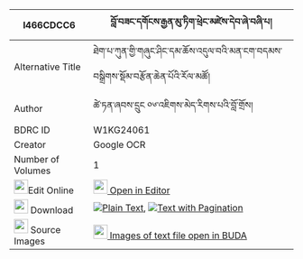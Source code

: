 |I466CDCC6|བློ་བཟང་དགོངས་རྒྱན་མུ་ཏིག་ཕྲེང་མཛེས་དེབ་ཞེ་བཞི་པ། 
| --- | --- 
|Alternative Title |ཐེག་པ་ཀུན་གྱི་གཞུང་ཤིང་དམ་ཆོས་འདུལ་བའི་མན་ངག་བདམས་བསྒྲིགས་སྡོམ་བརྩོན་ཆེན་པོའི་རོལ་མཚོ།
|Author| ཚེ་ཏན་ཞབས་དྲུང ༠༦་འཇིགས་མེད་རིགས་པའི་བློ་གྲོས།
|BDRC ID | W1KG24061
|Creator | Google OCR
|Number of Volumes| 1
|<img width="25" src="https://img.icons8.com/color/25/000000/edit-property.png">Edit Online| [<img width="25" src="https://avatars.githubusercontent.com/u/45091458?s=200&v=4"> Open in Editor](http://editor.openpecha.org/I466CDCC6)
|<img width="25" src="https://img.icons8.com/fluent/48/000000/download-2.png"/>  Download | [![](https://img.icons8.com/color/20/000000/txt.png)Plain Text](https://github.com/Openpecha/I466CDCC6/releases/download/v1/lozang_gong_gyen_mutik_treng_d_plain_I466CDCC6.zip), [![](https://img.icons8.com/color/20/000000/txt.png)Text with Pagination](https://github.com/Openpecha/I466CDCC6/releases/download/v1/lozang_gong_gyen_mutik_treng_d_pages_I466CDCC6.zip)
|<img width="25" src="https://img.icons8.com/plasticine/100/000000/pictures-folder.png"/>  Source Images | [<img width="25" src="https://library.bdrc.io/icons/BUDA-small.svg"> Images of text file open in BUDA](https://library.bdrc.io/show/bdr:W1KG24061)
